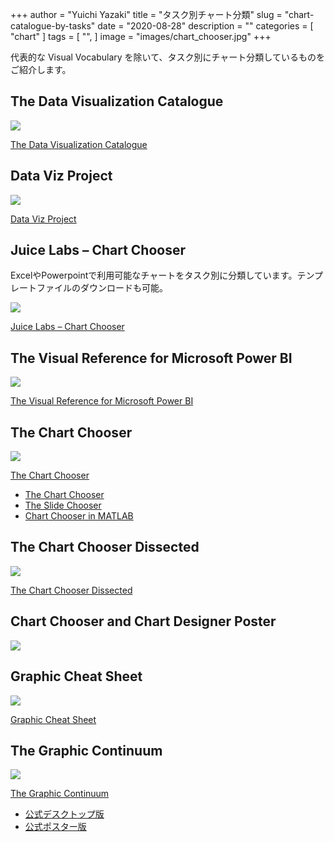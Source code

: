 +++
author = "Yuichi Yazaki"
title = "タスク別チャート分類"
slug = "chart-catalogue-by-tasks"
date = "2020-08-28"
description = ""
categories = [
    "chart"
]
tags = [
    "",
]
image = "images/chart_chooser.jpg"
+++

代表的な Visual Vocabulary を除いて、タスク別にチャート分類しているものをご紹介します。

<!--more-->


## The Data Visualization Catalogue

![](images/datavizcatalogue.png)

[The Data Visualization Catalogue](https://datavizcatalogue.com/)

## Data Viz Project

![](images/datavizproject.png)

[Data Viz Project](https://datavizproject.com/)

## Juice Labs – Chart Chooser

ExcelやPowerpointで利用可能なチャートをタスク別に分類しています。テンプレートファイルのダウンロードも可能。

![](images/JuiceLabs.png)

[Juice Labs – Chart Chooser](http://labs.juiceanalytics.com/chartchooser/index.html)



## The Visual Reference for Microsoft Power BI

![](images/powerbi.png)

[The Visual Reference for Microsoft Power BI](https://www.sqlbi.com/ref/power-bi-visuals-reference/#)



## The Chart Chooser

![](images/chart_chooser.jpg)

[The Chart Chooser](https://extremepresentation.typepad.com/blog/2006/09/choosing_a_good.html)


- [The Chart Chooser](https://extremepresentation.typepad.com/blog/2006/09/choosing_a_good.html)
- [The Slide Chooser](https://extremepresentation.typepad.com/blog/2015/01/announcing-the-slide-chooser.html)
- [Chart Chooser in MATLAB](https://extremepresentation.typepad.com/blog/2009/04/chart-chooser-in-matlab.html)


## The Chart Chooser Dissected

![](images/chart_chooser_dissected.jpg)

[The Chart Chooser Dissected](https://blog.qlik.com/third-pillar-of-mapping-data-to-visualizations-usage)



## Chart Chooser and Chart Designer Poster

![](images/chart_guide_poster.png)


## Graphic Cheat Sheet

![](images/graphic_cheat_sheet.png)

[Graphic Cheat Sheet](https://blog.qlik.com/third-pillar-of-mapping-data-to-visualizations-usage)



## The Graphic Continuum

![](images/graphic_continuum.png)

[The Graphic Continuum](https://policyviz.com/2014/11/11/graphic-continuum-desktop-version/)

- [公式デスクトップ版](https://policyviz.com/2014/11/11/graphic-continuum-desktop-version/)
- [公式ポスター版](https://policyviz.com/2014/09/09/graphic-continuum/)





